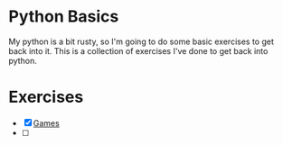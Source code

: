 # Python Basics

My python is a bit rusty, so I'm going to do some basic exercises to get back into it.
This is a collection of exercises I've done to get back into python.

# Exercises
- [x] [Games](./games.py)
- [ ] 